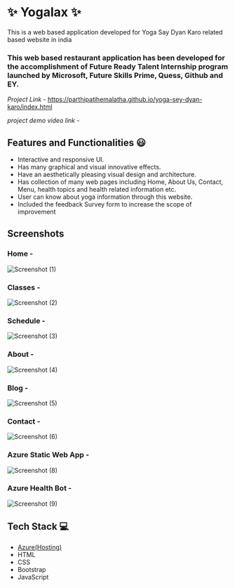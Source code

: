 # ✨ Yogalax  ✨

This is a web based application developed for Yoga Say Dyan Karo related based website in india

### This web based restaurant application has been developed for the accomplishment of Future Ready Talent Internship program launched by Microsoft, Future Skills Prime, Quess, Github and EY.


*Project Link* - https://parthipatihemalatha.github.io/yoga-sey-dyan-karo/index.html


*project demo video link* -


## Features and Functionalities 😃

- Interactive and responsive UI.
- Has many graphical and visual innovative effects.
- Have an aesthetically pleasing visual design and architecture.
- Has collection of many web pages including Home, About Us, Contact, Menu, health topics and health related information etc.
- User can know about yoga information through this website.
- Included the feedback Survey form to increase the scope of improvement 

## Screenshots

 

### Home -
![Screenshot (1)](https://user-images.githubusercontent.com/118505703/208386058-41369d8d-8fac-4213-8e01-89be3548234f.png)













### Classes -


![Screenshot (2)](https://user-images.githubusercontent.com/118505703/208386089-39fe8963-df09-4748-aaf2-ee0b399f9602.png)


















### Schedule -

![Screenshot (3)](https://user-images.githubusercontent.com/118505703/208386117-4d3f4e81-f113-4f76-bee7-e17140338710.png)


















### About -

![Screenshot (4)](https://user-images.githubusercontent.com/118505703/208386149-7c0d614b-9a2f-44f2-bdcd-5220a193aea2.png)



























### Blog -
![Screenshot (5)](https://user-images.githubusercontent.com/118505703/208386180-c72665af-675d-4b45-9e7a-cd14b6252c6b.png)

































### Contact -
![Screenshot (6)](https://user-images.githubusercontent.com/118505703/208386203-04768605-bde2-497d-bbd8-6fab12178a00.png)

































   


### Azure Static Web App -
![Screenshot (8)](https://user-images.githubusercontent.com/118505703/208388211-f1f4ddd5-99ea-48f6-9307-4bbd8bf3e530.png)






































### Azure Health Bot -
![Screenshot (9)](https://user-images.githubusercontent.com/118505703/208388533-b3081b0d-8463-4b8e-8daa-b878b406bd81.png)





























## Tech Stack 💻

- [Azure(Hosting)](https://azure.microsoft.com/en-in/features/azure-portal/)
- HTML
- CSS
- Bootstrap
- JavaScript
